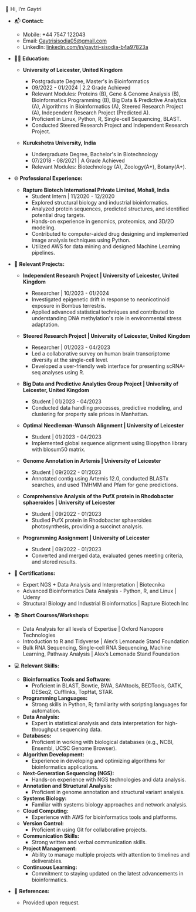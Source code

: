👋 Hi, I’m Gaytri

- 📬 **Contact:**
  - Mobile: +44 7547 122043 
  - Email: Gaytrisisodia05@gmail.com 
  - LinkedIn: [linkedin.com/in/gaytri-sisodia-b4a97823a](https://www.linkedin.com/in/gaytri-sisodia-b4a97823a)

- 👩‍🎓 **Education:**
  - **University of Leicester, United Kingdom**
    - Postgraduate Degree, Master's in Bioinformatics
    - 09/2022 - 01/2024 | 2.2 Grade Achieved
    - Relevant Modules: Proteins (B), Gene & Genome Analysis (B), Bioinformatics Programming (B), Big Data & Predictive Analytics (A), Algorithms in Bioinformatics (A), Steered Research Project (A), Independent Research Project (Predicted A).
    - Proficient in Linux, Python, R, Single-cell Sequencing, BLAST.
    - Conducted Steered Research Project and Independent Research Project.

  - **Kurukshetra University, India**
    - Undergraduate Degree, Bachelor's in Biotechnology
    - 07/2018 - 08/2021 | A Grade Achieved
    - Relevant Modules: Biotechnology (A), Zoology(A+), Botany(A+).

- 🌐 **Professional Experience:**
  - **Rapture Biotech International Private Limited, Mohali, India**
    - Student Intern | 11/2020 - 12/2020
    - Explored structural biology and industrial bioinformatics.
    - Analyzed protein sequences, predicted structures, and identified potential drug targets.
    - Hands-on experience in genomics, proteomics, and 3D/2D modeling.
    - Contributed to computer-aided drug designing and implemented image analysis techniques using Python.
    - Utilized AWS for data mining and designed Machine Learning pipelines.

- 🚀 **Relevant Projects:**
  - **Independent Research Project | University of Leicester, United Kingdom**
    - Researcher | 10/2023 - 01/2024
    - Investigated epigenetic drift in response to neonicotinoid exposure in Bombus terrestris.
    - Applied advanced statistical techniques and contributed to understanding DNA methylation's role in environmental stress adaptation.

  - **Steered Research Project | University of Leicester, United Kingdom**
    - Researcher | 01/2023 - 04/2023
    - Led a collaborative survey on human brain transcriptome diversity at the single-cell level.
    - Developed a user-friendly web interface for presenting scRNA-seq analyses using R.

  - **Big Data and Predictive Analytics Group Project | University of Leicester, United Kingdom**
    - Student | 01/2023 - 04/2023
    - Conducted data handling processes, predictive modeling, and clustering for property sale prices in Manhattan.

  - **Optimal Needleman-Wunsch Alignment | University of Leicester**
    - Student | 01/2023 - 04/2023
    - Implemented global sequence alignment using Biopython library with blosum50 matrix.

  - **Genome Annotation in Artemis | University of Leicester**
    - Student | 09/2022 - 01/2023
    - Annotated contig using Artemis 12.0, conducted BLASTx searches, and used TMHMM and Pfam for gene predictions.

  - **Comprehensive Analysis of the PufX protein in Rhodobacter sphaeroides | University of Leicester**
    - Student | 09/2022 - 01/2023
    - Studied PufX protein in Rhodobacter sphaeroides photosynthesis, providing a succinct analysis.

  - **Programming Assignment | University of Leicester**
    - Student | 09/2022 - 01/2023
    - Converted and merged data, evaluated genes meeting criteria, and stored results.

- 📜 **Certifications:**
  - Expert NGS + Data Analysis and Interpretation | Biotecnika
  - Advanced Bioinformatics Data Analysis - Python, R, and Linux | Udemy
  - Structural Biology and Industrial Bioinformatics | Rapture Biotech Inc

- 📚 **Short Courses/Workshops:**
  - Data Analysis for all levels of Expertise | Oxford Nanopore Technologies
  - Introduction to R and Tidyverse | Alex’s Lemonade Stand Foundation
  - Bulk RNA Sequencing, Single-cell RNA Sequencing, Machine Learning, Pathway Analysis | Alex’s Lemonade Stand Foundation

- 💻 **Relevant Skills:**
  - **Bioinformatics Tools and Software:**
    - Proficient in BLAST, Bowtie, BWA, SAMtools, BEDTools, GATK, DESeq2, Cufflinks, TopHat, STAR.
  - **Programming Languages:**
    - Strong skills in Python, R; familiarity with scripting languages for automation.
  - **Data Analysis:**
    - Expert in statistical analysis and data interpretation for high-throughput sequencing data.
  - **Databases:**
    - Proficient in working with biological databases (e.g., NCBI, Ensembl, UCSC Genome Browser).
  - **Algorithm Development:**
    - Experience in developing and optimizing algorithms for bioinformatics applications.
  - **Next-Generation Sequencing (NGS):**
    - Hands-on experience with NGS technologies and data analysis.
  - **Annotation and Structural Analysis:**
    - Proficient in genome annotation and structural variant analysis.
  - **Systems Biology:**
    - Familiar with systems biology approaches and network analysis.
  - **Cloud Computing:**
    - Experience with AWS for bioinformatics tools and platforms.
  - **Version Control:**
    - Proficient in using Git for collaborative projects.
  - **Communication Skills:**
    - Strong written and verbal communication skills.
  - **Project Management:**
    - Ability to manage multiple projects with attention to timelines and deliverables.
  - **Continuous Learning:**
    - Commitment to staying updated on the latest advancements in bioinformatics.

- 📝 **References:**
  - Provided upon request.
